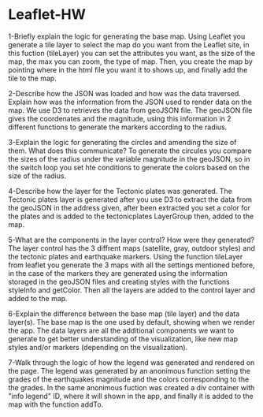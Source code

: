 # Leaflet-HW

1-Briefly explain the logic for generating the base map.
Using Leaflet you generate a tile layer to select the map do you want from the Leaflet site, in this fuction (tileLayer) you can set the attributes you want, as the size of the map, the max you can zoom, the type of map.
Then, you create the map by pointing where in the html file you want it to shows up, and finally add the tile to the map.

2-Describe how the JSON was loaded and how was the data traversed. Explain how was the information from the JSON used to render data on the map.
We use D3 to retrieves the data from geoJSON file. The geoJSON file gives the coordenates and the magnitude, using this information in 2 different functions to generate the markers according to the radius. 

3-Explain the logic for generating the circles and amending the size of them. What does this communicate?
To generate the circules you compare the sizes of the radius under the variable magnitude in the geoJSON, so in the switch loop you set hte conditions to generate the colors based on the size of the radius.

4-Describe how the layer for the Tectonic plates was generated.
The Tectonic plates layer is generated after you use D3 to extract the data from the geoJSON in the address given, after been extracted you set a color for the plates and is added to the tectonicplates LayerGroup then, added to the map. 

5-What are the components in the layer control? How were they generated?
The layer control has the 3 diffrent maps (satellite, gray, outdoor styles) and the tectonic plates and earthquake markers. Using the function tileLayer from leaflet you generate the 3 maps with all the settings mentioned before, in the case of the markers they are generated using the information storaged in the geoJSON files and creating styles with the functions styleInfo and getColor. Then all the layers are added to the control layer and  added to the map. 

6-Explain the difference between the base map (tile layer) and the data layer(s).
The base map is the one used by default, showing when we render the app. The data layers are all the additional components we want to generate to get better understanding of the visualization, like new map styles and/or markers (depending on the visualization).

7-Walk through the logic of how the legend was generated and rendered on the page.
The legend was generated by an anonimous function setting the grades of the earthquakes magnitude and the colors corresponding to the the grades. In the same anonimous fuction was created a div container with "info legend" ID, where it will shown in the app, and finally it is added to the map with the function addTo.
